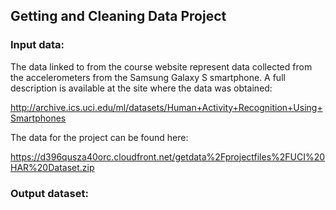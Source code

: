 ## Getting and Cleaning Data Project

### Input data:
The data linked to from the course website represent data collected from the accelerometers from the Samsung Galaxy S smartphone. A full description is available at the site where the data was obtained: 

http://archive.ics.uci.edu/ml/datasets/Human+Activity+Recognition+Using+Smartphones 

The data for the project can be found here: 

https://d396qusza40orc.cloudfront.net/getdata%2Fprojectfiles%2FUCI%20HAR%20Dataset.zip

### Output dataset:
